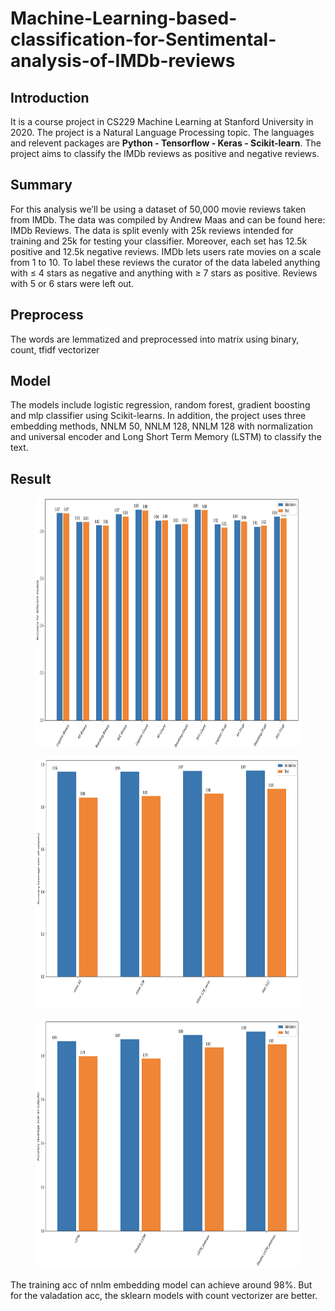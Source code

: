 # Machine-Learning-based-classification-for-Sentimental-analysis-of-IMDb-reviews
## Introduction
It is a course project in CS229 Machine Learning at Stanford University in 2020. The project is a Natural Language Processing topic. The languages and relevent packages are **Python - Tensorflow - Keras - Scikit-learn**. The project aims to classify the IMDb reviews as positive and negative reviews. 
## Summary
For this analysis we’ll be using a dataset of 50,000 movie reviews taken from IMDb. The data was compiled by Andrew Maas and can be found here: IMDb Reviews.
The data is split evenly with 25k reviews intended for training and 25k for testing your classifier. Moreover, each set has 12.5k positive and 12.5k negative reviews.
IMDb lets users rate movies on a scale from 1 to 10. To label these reviews the curator of the data labeled anything with ≤ 4 stars as negative and anything with ≥ 7 stars as positive. Reviews with 5 or 6 stars were left out.
## Preprocess
The words are lemmatized and preprocessed into matrix using binary, count, tfidf vectorizer
## Model
The models include logistic regression, random forest, gradient boosting and mlp classifier using Scikit-learns. In addition, the project uses three embedding methods, NNLM 50, NNLM 128, NNLM 128 with normalization and universal encoder and Long Short Term Memory (LSTM) to classify the text.
## Result

<figure>
  <img 
  src="results/sklearn.png" 
  alt="Results of sklearn models" 
  width="1000" height="400">
</figure>
<figure>
  <img 
  src="results/nnlm.png" 
  alt="Results of sklearn models" 
  width="700" height="400">
</figure>
<figure>
  <img 
  src="results/lstm.png" 
  alt="Results of sklearn models" 
  width="700" height="400">
</figure>
The training acc of nnlm embedding model can achieve around 98%. But for the valadation acc, the sklearn models with count vectorizer are better.
